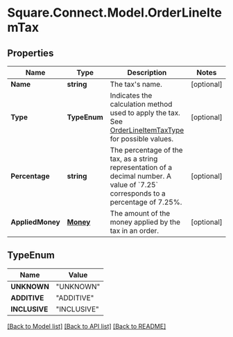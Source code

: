 # Square.Connect.Model.OrderLineItemTax
## Properties

Name | Type | Description | Notes
------------ | ------------- | ------------- | -------------
**Name** | **string** | The tax&#39;s name. | [optional] 
**Type** | **TypeEnum** | Indicates the calculation method used to apply the tax.  See [OrderLineItemTaxType](#type-orderlineitemtaxtype) for possible values. | [optional] 
**Percentage** | **string** | The percentage of the tax, as a string representation of a decimal number.  A value of &#x60;7.25&#x60; corresponds to a percentage of 7.25%. | [optional] 
**AppliedMoney** | [**Money**](Money.md) | The amount of the money applied by the tax in an order. | [optional] 


## TypeEnum

Name | Value
------------ | -------------
**UNKNOWN** | "UNKNOWN"
**ADDITIVE** | "ADDITIVE"
**INCLUSIVE** | "INCLUSIVE"



[[Back to Model list]](../README.md#documentation-for-models) [[Back to API list]](../README.md#documentation-for-api-endpoints) [[Back to README]](../README.md)


